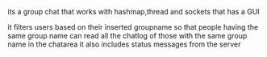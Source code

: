 its a group chat that works with hashmap,thread and sockets that has a GUI

it filters users based on their inserted groupname so that people having the same group name can read all the chatlog of those with the same group name in the chatarea
it also includes status messages from the server 
